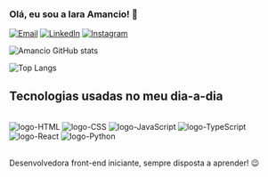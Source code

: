### Olá, eu sou a Iara Amancio! 👋

[![Email](    https://img.shields.io/badge/Gmail-D14836?style=for-the-badge&logo=gmail&logoColor=white)](https://criarmeulink.com.br/u/1741118823)
[![LinkedIn](https://img.shields.io/badge/LinkedIn-0077B5?style=for-the-badge&logo=linkedin&logoColor=white)](linkedin.com/in/iara-amancio-48aa85231)
[![Instagram](https://img.shields.io/badge/Instagram-E4405F?style=for-the-badge&logo=instagram&logoColor=white)](https://www.instagram.com/iara.amancio_/)


![Amancio GitHub stats](https://github-readme-stats.vercel.app/api?username=IaraAmancio&show_icons=true&theme=synthwave)

![Top Langs](https://github-readme-stats.vercel.app/api/top-langs/?username=IaraAmancio&layout=compact)

## Tecnologias usadas no meu dia-a-dia

<div style="display: inline_block">
<br/>
<img style="align: center" alt="logo-HTML" src="https://img.shields.io/badge/HTML5-E34F26?style=for-the-badge&logo=html5&logoColor=white"/>
<img style="align: center" alt="logo-CSS" src="https://img.shields.io/badge/CSS3-1572B6?style=for-the-badge&logo=css3&logoColor=white"/>
<img style="align: center" alt="logo-JavaScript" src="https://img.shields.io/badge/JavaScript-323330?style=for-the-badge&logo=javascript&logoColor=F7DF1E"/>
<img style="align: center" alt="logo-TypeScript" src="https://img.shields.io/badge/TypeScript-007ACC?style=for-the-badge&logo=typescript&logoColor=white"/>
<img style="align: center" alt="logo-React" src="https://img.shields.io/badge/React-20232A?style=for-the-badge&logo=react&logoColor=61DAFB"/>
<img style="align: center" alt="logo-Python" src="https://img.shields.io/badge/Python-14354C?style=for-the-badge&logo=python&logoColor=white"/>
</div><br>

Desenvolvedora front-end iniciante, sempre disposta a aprender! 😉
